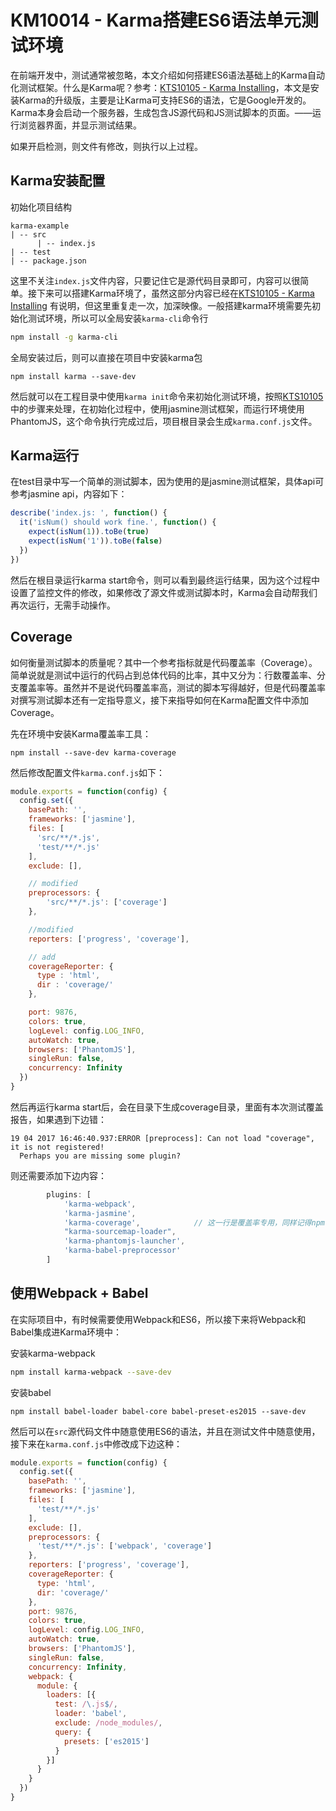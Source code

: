 # KM10014 - Karma搭建ES6语法单元测试环境

在前端开发中，测试通常被忽略，本文介绍如何搭建ES6语法基础上的Karma自动化测试框架。什么是Karma呢？参考：[KTS10105 - Karma Installing](/reference/3kts-works/31training/kts10105-karma-installing.md)，本文是安装Karma的升级版，主要是让Karma可支持ES6的语法，它是Google开发的。Karma本身会启动一个服务器，生成包含JS源代码和JS测试脚本的页面。——运行浏览器界面，并显示测试结果。

如果开启检测，则文件有修改，则执行以上过程。

## Karma安装配置

初始化项目结构

```
karma-example
| -- src
      | -- index.js
| -- test
| -- package.json
```

这里不关注`index.js`文件内容，只要记住它是源代码目录即可，内容可以很简单。接下来可以搭建Karma环境了，虽然这部分内容已经在[KTS10105 - Karma Installing](/reference/3kts-works/31training/kts10105-karma-installing.md) 有说明，但这里重复走一次，加深映像。一般搭建karma环境需要先初始化测试环境，所以可以全局安装`karma-cli`命令行

```bash
npm install -g karma-cli
```

全局安装过后，则可以直接在项目中安装karma包

```
npm install karma --save-dev
```

然后就可以在工程目录中使用`karma init`命令来初始化测试环境，按照[KTS10105](/reference/3kts-works/31training/kts10105-karma-installing.md)中的步骤来处理，在初始化过程中，使用jasmine测试框架，而运行环境使用PhantomJS，这个命令执行完成过后，项目根目录会生成`karma.conf.js`文件。

## Karma运行

在test目录中写一个简单的测试脚本，因为使用的是jasmine测试框架，具体api可参考jasmine api，内容如下：

```javascript
describe('index.js: ', function() { 
  it('isNum() should work fine.', function() { 
    expect(isNum(1)).toBe(true) 
    expect(isNum('1')).toBe(false) 
  }) 
})
```

然后在根目录运行karma start命令，则可以看到最终运行结果，因为这个过程中设置了监控文件的修改，如果修改了源文件或测试脚本时，Karma会自动帮我们再次运行，无需手动操作。

## Coverage

如何衡量测试脚本的质量呢？其中一个参考指标就是代码覆盖率（Coverage）。简单说就是测试中运行的代码占到总体代码的比率，其中又分为：行数覆盖率、分支覆盖率等。虽然并不是说代码覆盖率高，测试的脚本写得越好，但是代码覆盖率对撰写测试脚本还有一定指导意义，接下来指导如何在Karma配置文件中添加Coverage。

先在环境中安装Karma覆盖率工具：

```
npm install --save-dev karma-coverage
```

然后修改配置文件`karma.conf.js`如下：

```javascript
module.exports = function(config) { 
  config.set({ 
    basePath: '', 
    frameworks: ['jasmine'], 
    files: [ 
      'src/**/*.js', 
      'test/**/*.js' 
    ], 
    exclude: [], 

    // modified 
    preprocessors: { 
        'src/**/*.js': ['coverage'] 
    }, 

    //modified 
    reporters: ['progress', 'coverage'], 

    // add 
    coverageReporter: { 
      type : 'html', 
      dir : 'coverage/' 
    }, 

    port: 9876, 
    colors: true, 
    logLevel: config.LOG_INFO, 
    autoWatch: true, 
    browsers: ['PhantomJS'], 
    singleRun: false, 
    concurrency: Infinity 
  }) 
}
```

然后再运行karma start后，会在目录下生成coverage目录，里面有本次测试覆盖报告，如果遇到下边错：

```
19 04 2017 16:46:40.937:ERROR [preprocess]: Can not load "coverage", it is not registered!
  Perhaps you are missing some plugin?
```

则还需要添加下边内容：

```javascript
        plugins: [
            'karma-webpack',
            'karma-jasmine',
            'karma-coverage',            // 这一行是覆盖率专用，同样记得npm install --save-dev karma-coverage
            "karma-sourcemap-loader",
            'karma-phantomjs-launcher',
            'karma-babel-preprocessor'
        ]
```

## 使用Webpack + Babel

在实际项目中，有时候需要使用Webpack和ES6，所以接下来将Webpack和Babel集成进Karma环境中：

安装karma-webpack

```bash
npm install karma-webpack --save-dev
```

安装babel

```
npm install babel-loader babel-core babel-preset-es2015 --save-dev
```

然后可以在`src`源代码文件中随意使用ES6的语法，并且在测试文件中随意使用，接下来在`karma.conf.js`中修改成下边这种：

```javascript
module.exports = function(config) { 
  config.set({ 
    basePath: '', 
    frameworks: ['jasmine'], 
    files: [ 
      'test/**/*.js' 
    ], 
    exclude: [], 
    preprocessors: { 
      'test/**/*.js': ['webpack', 'coverage'] 
    }, 
    reporters: ['progress', 'coverage'], 
    coverageReporter: { 
      type: 'html', 
      dir: 'coverage/' 
    }, 
    port: 9876, 
    colors: true, 
    logLevel: config.LOG_INFO, 
    autoWatch: true, 
    browsers: ['PhantomJS'], 
    singleRun: false, 
    concurrency: Infinity, 
    webpack: { 
      module: { 
        loaders: [{ 
          test: /\.js$/, 
          loader: 'babel', 
          exclude: /node_modules/, 
          query: { 
            presets: ['es2015'] 
          } 
        }] 
      } 
    } 
  }) 
}  
```




